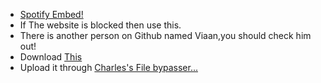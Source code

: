 - [Spotify Embed!](https://exploit-master122.github.io/Spotify.HTML/)
- If The website is blocked then use this.
- There is another person on Github named Viaan,you should check him out!
- Download [This](https://github.com/Exploit-Master122/Spotify.HTML/blob/main/spotify.html)
- Upload it through [Charles's File bypasser...](https://github.com/Charlieis1nsan3/File-Bypasser)
